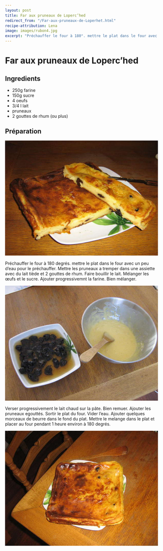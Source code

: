 ```yaml
---
layout: post
title: Far aux pruneaux de Loperc’hed
redirect_from: "/Far-aux-pruneaux-de-Loperhet.html"
recipe-attribution: Lena
image: images/rubon4.jpg
excerpt: "Préchauffer le four à 180°. mettre le plat dans le four avec un peu d’eau pour le préchauffer. Mettre les pruneaux a tremper dans une assiette avec du lait tiède et 2 gouttes de rhum. Faire bouillir le lait. Mélanger les œufs et le sucre. Ajouter progressivemnt la farine. Bien mélanger..."
---
```

# Far aux pruneaux de Loperc’hed

## Ingredients

* 250g farine
* 150g sucre
* 4 oeufs
* 3/4 l lait
* pruneaux
* 2 gouttes de rhum (ou plus)

## Préparation

![Far de Basse Bretagne](/images/FarBretonCuit2-600.jpg)

Préchauffer le four à 180 degrés. mettre le plat dans le four avec un peu
d’eau pour le préchauffer. Mettre les pruneaux a tremper dans une
assiette avec du lait tiède et 2 gouttes de rhum. Faire bouillir le
lait. Mélanger les œufs et le sucre. Ajouter progressivemnt la
farine. Bien mélanger.

![En route](/images/FarBretonPreparation-600.jpg)


Verser progressivement le lait chaud sur la pâte. Bien remuer. Ajouter
les pruneaux egouttés. Sortir le plat du four. Vider l’eau. Ajouter
quelques morceaux de beurre dans le fond du plat. Mettre le melange
dans le plat et placer au four pendant 1 heure environ à 180 degrés.


![Traou eo den farz se](images/FarBretonCuit-600.jpg)

